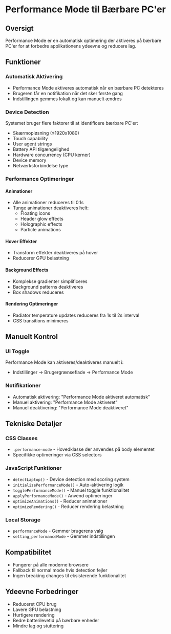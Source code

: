 # Performance Mode til Bærbare PC'er

## Oversigt
Performance Mode er en automatisk optimering der aktiveres på bærbare PC'er for at forbedre applikationens ydeevne og reducere lag.

## Funktioner

### Automatisk Aktivering
- Performance Mode aktiveres automatisk når en bærbare PC detekteres
- Brugeren får en notifikation når det sker første gang
- Indstillingen gemmes lokalt og kan manuelt ændres

### Device Detection
Systemet bruger flere faktorer til at identificere bærbare PC'er:
- Skærmopløsning (≤1920x1080)
- Touch capability
- User agent strings
- Battery API tilgængelighed
- Hardware concurrency (CPU kerner)
- Device memory
- Netværksforbindelse type

### Performance Optimeringer

#### Animationer
- Alle animationer reduceres til 0.1s
- Tunge animationer deaktiveres helt:
  - Floating icons
  - Header glow effects
  - Holographic effects
  - Particle animations

#### Hover Effekter
- Transform effekter deaktiveres på hover
- Reducerer GPU belastning

#### Background Effects
- Komplekse gradienter simplificeres
- Background patterns deaktiveres
- Box shadows reduceres

#### Rendering Optimeringer
- Radiator temperature updates reduceres fra 1s til 2s interval
- CSS transitions minimeres

## Manuelt Kontrol

### UI Toggle
Performance Mode kan aktiveres/deaktiveres manuelt i:
- Indstillinger → Brugergrænseflade → Performance Mode

### Notifikationer
- Automatisk aktivering: "Performance Mode aktiveret automatisk"
- Manuel aktivering: "Performance Mode aktiveret"
- Manuel deaktivering: "Performance Mode deaktiveret"

## Tekniske Detaljer

### CSS Classes
- `.performance-mode` - Hovedklasse der anvendes på body elementet
- Specifikke optimeringer via CSS selectors

### JavaScript Funktioner
- `detectLaptop()` - Device detection med scoring system
- `initializePerformanceMode()` - Auto-aktivering logik
- `togglePerformanceMode()` - Manuel toggle funktionalitet
- `applyPerformanceMode()` - Anvend optimeringer
- `optimizeAnimations()` - Reducer animationer
- `optimizeRendering()` - Reducer rendering belastning

### Local Storage
- `performanceMode` - Gemmer brugerens valg
- `setting_performanceMode` - Gemmer indstillingen

## Kompatibilitet
- Fungerer på alle moderne browsere
- Fallback til normal mode hvis detection fejler
- Ingen breaking changes til eksisterende funktionalitet

## Ydeevne Forbedringer
- Reduceret CPU brug
- Lavere GPU belastning
- Hurtigere rendering
- Bedre batterilevetid på bærbare enheder
- Mindre lag og stuttering
